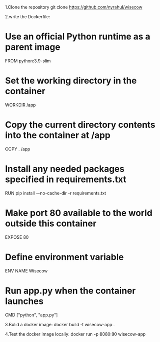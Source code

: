 1.Clone the repository git clone
https://github.com/nyrahul/wisecow

2.write the Dockerfile:

# Use an official Python runtime as a parent image
FROM python:3.9-slim

# Set the working directory in the container
WORKDIR /app

# Copy the current directory contents into the container at /app
COPY . /app

# Install any needed packages specified in requirements.txt
RUN pip install --no-cache-dir -r requirements.txt

# Make port 80 available to the world outside this container
EXPOSE 80

# Define environment variable
ENV NAME Wisecow

# Run app.py when the container launches
CMD ["python", "app.py"]

3.Bulid a docker image:
docker build -t wisecow-app .

4.Test the docker image locally:
docker run -p 8080:80 wisecow-app
